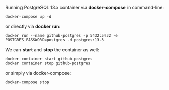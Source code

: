 Running PostgreSQL 13.x container via **docker-compose** in command-line:

```shell
docker-compose up -d
```

or directly via **docker run**:

```shell
docker run --name github-postgres -p 5432:5432 -e POSTGRES_PASSWORD=postgres -d postgres:13.3
```

We can **start** and **stop** the container as well:
```shell
docker container start github-postgres
docker container stop github-postgres
```

or simply via docker-compose:
```shell
docker-compose stop
```
